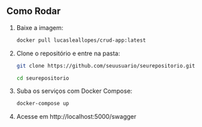 ## Como Rodar

1. Baixe a imagem: 
   ``` bash
   docker pull lucasleallopes/crud-app:latest 
     ```
2. Clone o repositório e entre na pasta:
   ``` bash
   git clone https://github.com/seuusuario/seurepositorio.git
   ```
    ``` bash
   cd seurepositorio
    ```
3. Suba os serviços com Docker Compose:
   ``` bash
   docker-compose up
   ```

5. Acesse em http://localhost:5000/swagger
